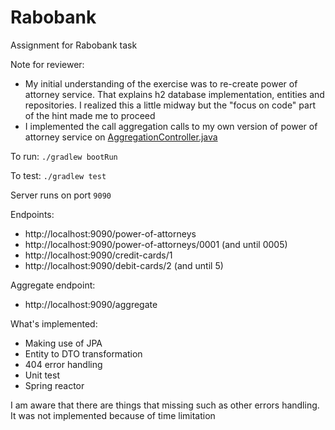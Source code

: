 # Rabobank
Assignment for Rabobank task

Note for reviewer:
- My initial understanding of the exercise was to re-create power of attorney service. 
That explains h2 database implementation, entities and repositories.
I realized this a little midway but the "focus on code" part of the hint made me to proceed
- I implemented the call aggregation calls to my own version of power of attorney service on [AggregationController.java](https://github.com/chrisnu/rabobank/blob/master/src/main/java/com/rabobank/chris/api/AggregationController.java)

To run:
`./gradlew bootRun`

To test:
`./gradlew test`

Server runs on port `9090`

Endpoints:
- http://localhost:9090/power-of-attorneys
- http://localhost:9090/power-of-attorneys/0001 (and until 0005)
- http://localhost:9090/credit-cards/1
- http://localhost:9090/debit-cards/2 (and until 5)

Aggregate endpoint:
- http://localhost:9090/aggregate

What's implemented:
- Making use of JPA
- Entity to DTO transformation
- 404 error handling
- Unit test
- Spring reactor

I am aware that there are things that missing such as other errors handling. It was not implemented because of time limitation 
